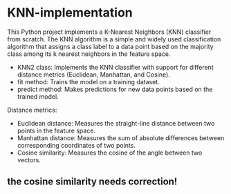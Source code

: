 # KNN-implementation

This Python project implements a K-Nearest Neighbors (KNN) classifier from scratch. The KNN algorithm is a simple and widely used classification algorithm that assigns a class label to a data point based on the majority class among its k nearest neighbors in the feature space.
- KNN2 class: Implements the KNN classifier with support for different distance metrics (Euclidean, Manhattan, and Cosine).
- fit method: Trains the model on a training dataset.
- predict method: Makes predictions for new data points based on the trained model.

Distance metrics:
- Euclidean distance: Measures the straight-line distance between two points in the feature space.
- Manhattan distance: Measures the sum of absolute differences between corresponding coordinates of two points.
- Cosine similarity: Measures the cosine of the angle between two vectors.
## the cosine similarity needs correction!

